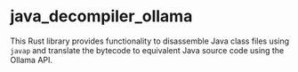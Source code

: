 # java_decompiler_ollama
This Rust library provides functionality to disassemble Java class files using `javap` and translate the bytecode to equivalent Java source code using the Ollama API.

